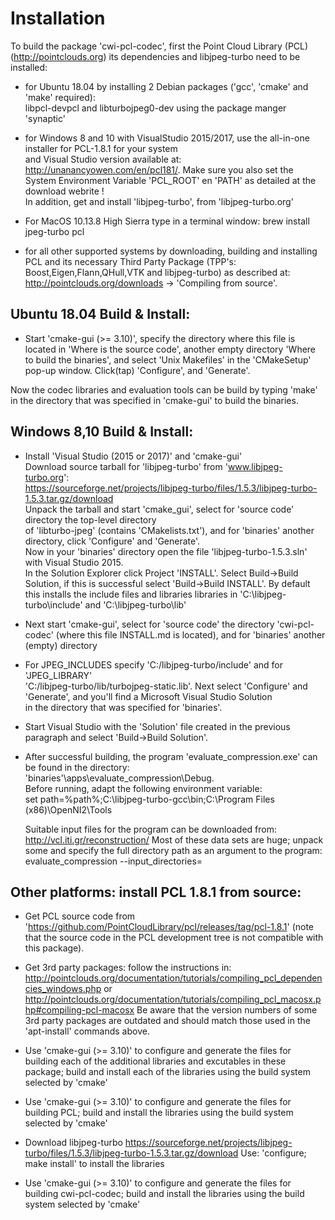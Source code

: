
Installation
============


To build the package 'cwi-pcl-codec', first the Point Cloud Library (PCL) (http://pointclouds.org)
its dependencies and libjpeg-turbo need to be installed:  

* for Ubuntu 18.04 by installing 2 Debian packages ('gcc', 'cmake' and 'make' required):  
  libpcl-devpcl and libturbojpeg0-dev using the package manger 'synaptic'

* for Windows 8 and 10 with VisualStudio 2015/2017, use the all-in-one installer for PCL-1.8.1 for your system  
  and Visual Studio version available at: http://unanancyowen.com/en/pcl181/.
  Make sure you also set the System Environment Variable 'PCL_ROOT' en 'PATH' as detailed at the download webrite !  
  In addition, get and install 'libjpeg-turbo', from 'libjpeg-turbo.org'

* For MacOS 10.13.8 High Sierra type in a terminal window: brew install jpeg-turbo pcl  

* for all other supported systems by downloading, building and installing PCL
  and its necessary Third Party Package (TPP's: Boost,Eigen,Flann,QHull,VTK and libjpeg-turbo) as described at:  
  http://pointclouds.org/downloads -> 'Compiling from source'.


Ubuntu 18.04 Build & Install:
-----------------------------

* Start 'cmake-gui (>= 3.10)', specify the directory where this file is located in 'Where is the source code',
  another empty directory 'Where to build the binaries', and select 'Unix Makefiles' in the 'CMakeSetup'
  pop-up window. Click(tap) 'Configure', and 'Generate'.

Now the codec libraries and evaluation tools can be build by typing 'make' in the directory
that was specified in 'cmake-gui' to build the binaries.

 Windows 8,10 Build & Install:
-----------------------------------

* Install 'Visual Studio (2015 or 2017)' and 'cmake-gui'  
  Download source tarball for 'libjpeg-turbo' from 'www.libjpeg-turbo.org':  
  https://sourceforge.net/projects/libjpeg-turbo/files/1.5.3/libjpeg-turbo-1.5.3.tar.gz/download  
  Unpack the tarball and start 'cmake_gui', select for 'source code' directory the top-level directory  
  of 'libturbo-jpeg' (contains 'CMakelists.txt'), and for 'binaries' another directory, click 'Configure' and 'Generate'.  
  Now in your 'binaries' directory open the file 'libjpeg-turbo-1.5.3.sln' with Visual Studio 2015.  
  In the Solution Explorer click Project 'INSTALL'.
  Select Build->Build Solution, if this is successful  select 'Build->Build INSTALL'.
  By default this installs the include files and libraries libraries in 'C:\libjpeg-turbo\include' and
  'C:\libjpeg-turbo\lib'

* Next start 'cmake-gui', select for 'source code' the directory 'cwi-pcl-codec' (where this file INSTALL.md
  is located), and for 'binaries' another (empty) directory

* For JPEG_INCLUDES specify 'C:/libjpeg-turbo/include' and for 'JPEG_LIBRARY'  
  'C:/libjpeg-turbo/lib/turbojpeg-static.lib'.
  Next select 'Configure' and 'Generate', and you'll find a Microsoft Visual Studio Solution  
  in the directory that was specified for 'binaries'.

* Start Visual Studio with the 'Solution' file created in the previous paragraph and select 'Build->Build Solution'.

* After successful building, the program 'evaluate_compression.exe' can be found in the directory:  
 'binaries'\apps\evaluate_compression\Debug.  
  Before running, adapt the following environment variable:  
  set path=%path%;C:\libjpeg-turbo-gcc\bin;C:\Program Files (x86)\OpenNI2\Tools

  Suitable input files for the program can be downloaded from: http://vcl.iti.gr/reconstruction/
  Most of these data sets are huge; unpack some and specify the full directory path as an argument
  to the program:
  evaluate_compression --input_directories=<full path to directory with datafiles>

Other platforms: install PCL 1.8.1 from source:
----------------------------------------------------------------------------------------

* Get PCL source code from 'https://github.com/PointCloudLibrary/pcl/releases/tag/pcl-1.8.1'
  (note that the source code in the PCL development tree is not compatible with this package).

* Get 3rd party packages:
  follow the instructions in: http://pointclouds.org/documentation/tutorials/compiling_pcl_dependencies_windows.php
  or http://pointclouds.org/documentation/tutorials/compiling_pcl_macosx.php#compiling-pcl-macosx
  Be aware that the version numbers of some 3rd party packages are outdated and should match those used in the
  'apt-install' commands above.

* Use 'cmake-gui (>= 3.10)' to configure and generate the files for building each of the additional libraries and excutables in these package;
  build and install each of the libraries using the build system selected by 'cmake'

* Use 'cmake-gui (>= 3.10)' to configure and generate the files for building PCL;
  build and install the libraries using the build system selected by 'cmake'

* Download libjpeg-turbo  https://sourceforge.net/projects/libjpeg-turbo/files/1.5.3/libjpeg-turbo-1.5.3.tar.gz/download
  Use: 'configure; make install' to install the libraries

* Use 'cmake-gui (>= 3.10)' to configure and generate the files for building cwi-pcl-codec;
  build and install the libraries using the build system selected by 'cmake'
